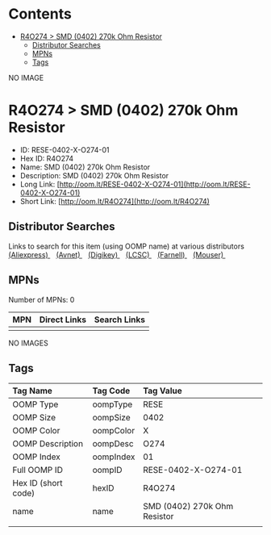 



Contents
========

* [R4O274 > SMD (0402) 270k Ohm Resistor](#r4o274--smd-0402-270k-ohm-resistor)
	* [Distributor Searches](#distributor-searches)
	* [MPNs](#mpns)
	* [Tags](#tags)
  
NO IMAGE  
# R4O274 > SMD (0402) 270k Ohm Resistor

- ID: RESE-0402-X-O274-01
- Hex ID: R4O274
- Name: SMD (0402) 270k Ohm Resistor
- Description: SMD (0402) 270k Ohm Resistor
- Long Link: [http://oom.lt/RESE-0402-X-O274-01](http://oom.lt/RESE-0402-X-O274-01)
- Short Link: [http://oom.lt/R4O274](http://oom.lt/R4O274)

## Distributor Searches
  
Links to search for this item (using OOMP name) at various distributors  
[(Aliexpress) ](https://www.aliexpress.com/wholesale?SearchText=1117SMD+0402+270k+Ohm+Resistor)&nbsp;&nbsp;&nbsp;[(Avnet) ](https://www.avnet.com/shop/us/search/SMD+0402+270k+Ohm+Resistor)&nbsp;&nbsp;&nbsp;[(Digikey) ](https://www.digikey.co.uk/en/products/result?s=SMD+0402+270k+Ohm+Resistor)&nbsp;&nbsp;&nbsp;[(LCSC) ](https://www.lcsc.com/search?q=SMD+0402+270k+Ohm+Resistor)&nbsp;&nbsp;&nbsp;[(Farnell) ](https://uk.farnell.com/search?st=SMD+0402+270k+Ohm+Resistor)&nbsp;&nbsp;&nbsp;[(Mouser) ](https://www.mouser.com/c/?q=SMD+0402+270k+Ohm+Resistor)&nbsp;&nbsp;&nbsp;
## MPNs
  
Number of MPNs: 0  

|MPN|Direct Links|Search Links|
| :--- | :--- | :--- |
||||
  
NO IMAGES  
## Tags
  

|Tag Name|Tag Code|Tag Value|
| :--- | :--- | :--- |
|OOMP Type|oompType|RESE|
|OOMP Size|oompSize|0402|
|OOMP Color|oompColor|X|
|OOMP Description|oompDesc|O274|
|OOMP Index|oompIndex|01|
|Full OOMP ID|oompID|RESE-0402-X-O274-01|
|Hex ID (short code)|hexID|R4O274|
|name|name|SMD (0402) 270k Ohm Resistor|
||||
